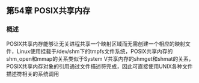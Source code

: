 ## 第54章 POSIX共享内存

### 概述

POSIX共享内存能够让无关进程共享一个映射区域而无需创建一个相应的映射文件，Linux使用挂载于/dev/shm下的tmpfs文件系统，POSIX共享内存的shm_open和mmap的关系类似于System V共享内存的shmget和shmat的关系，POSIX共享内存对象的引用通过文件描述符完成，因此可直接使用UNIX各种文件描述符相关的系统调用

